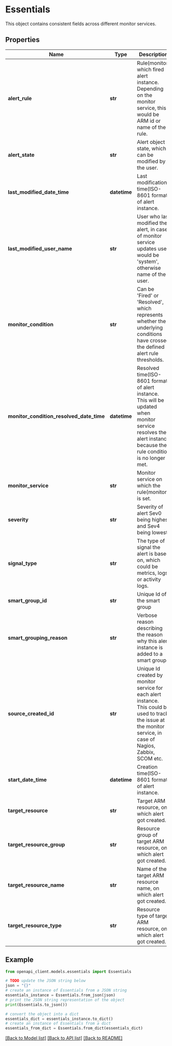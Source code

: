 # Essentials

This object contains consistent fields across different monitor services.

## Properties

Name | Type | Description | Notes
------------ | ------------- | ------------- | -------------
**alert_rule** | **str** | Rule(monitor) which fired alert instance. Depending on the monitor service,  this would be ARM id or name of the rule. | [optional] [readonly] 
**alert_state** | **str** | Alert object state, which can be modified by the user. | [optional] [readonly] 
**last_modified_date_time** | **datetime** | Last modification time(ISO-8601 format) of alert instance. | [optional] [readonly] 
**last_modified_user_name** | **str** | User who last modified the alert, in case of monitor service updates user would be &#39;system&#39;, otherwise name of the user. | [optional] [readonly] 
**monitor_condition** | **str** | Can be &#39;Fired&#39; or &#39;Resolved&#39;, which represents whether the underlying conditions have crossed the defined alert rule thresholds. | [optional] [readonly] 
**monitor_condition_resolved_date_time** | **datetime** | Resolved time(ISO-8601 format) of alert instance. This will be updated when monitor service resolves the alert instance because the rule condition is no longer met. | [optional] [readonly] 
**monitor_service** | **str** | Monitor service on which the rule(monitor) is set. | [optional] [readonly] 
**severity** | **str** | Severity of alert Sev0 being highest and Sev4 being lowest. | [optional] [readonly] 
**signal_type** | **str** | The type of signal the alert is based on, which could be metrics, logs or activity logs. | [optional] [readonly] 
**smart_group_id** | **str** | Unique Id of the smart group | [optional] [readonly] 
**smart_grouping_reason** | **str** | Verbose reason describing the reason why this alert instance is added to a smart group | [optional] [readonly] 
**source_created_id** | **str** | Unique Id created by monitor service for each alert instance. This could be used to track the issue at the monitor service, in case of Nagios, Zabbix, SCOM etc. | [optional] [readonly] 
**start_date_time** | **datetime** | Creation time(ISO-8601 format) of alert instance. | [optional] [readonly] 
**target_resource** | **str** | Target ARM resource, on which alert got created. | [optional] 
**target_resource_group** | **str** | Resource group of target ARM resource, on which alert got created. | [optional] 
**target_resource_name** | **str** | Name of the target ARM resource name, on which alert got created. | [optional] 
**target_resource_type** | **str** | Resource type of target ARM resource, on which alert got created. | [optional] 

## Example

```python
from openapi_client.models.essentials import Essentials

# TODO update the JSON string below
json = "{}"
# create an instance of Essentials from a JSON string
essentials_instance = Essentials.from_json(json)
# print the JSON string representation of the object
print(Essentials.to_json())

# convert the object into a dict
essentials_dict = essentials_instance.to_dict()
# create an instance of Essentials from a dict
essentials_from_dict = Essentials.from_dict(essentials_dict)
```
[[Back to Model list]](../README.md#documentation-for-models) [[Back to API list]](../README.md#documentation-for-api-endpoints) [[Back to README]](../README.md)


